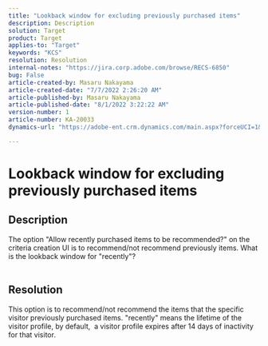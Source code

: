 ```yaml
---
title: "Lookback window for excluding previously purchased items"
description: Description
solution: Target
product: Target
applies-to: "Target"
keywords: "KCS"
resolution: Resolution
internal-notes: "https://jira.corp.adobe.com/browse/RECS-6850"
bug: False
article-created-by: Masaru Nakayama
article-created-date: "7/7/2022 2:26:20 AM"
article-published-by: Masaru Nakayama
article-published-date: "8/1/2022 3:22:22 AM"
version-number: 1
article-number: KA-20033
dynamics-url: "https://adobe-ent.crm.dynamics.com/main.aspx?forceUCI=1&pagetype=entityrecord&etn=knowledgearticle&id=c994422e-9cfd-ec11-82e5-000d3a5a3540"

---
```

# Lookback window for excluding previously purchased items

## Description

The option "Allow recently purchased items to be recommended?" on the criteria creation UI is to recommend/not recommend previously items. What is the lookback window for "recently"?
<br> 

## Resolution


This option is to recommend/not recommend the items that the specific visitor previously purchased items. "recently" means the lifetime of the visitor profile, by default,  a visitor profile expires after 14 days of inactivity for that visitor.
